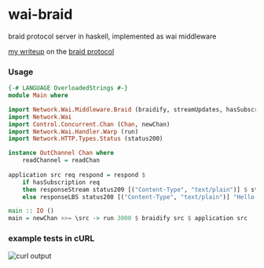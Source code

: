 # wai-braid
braid protocol server in haskell, implemented as wai middleware

[my writeup](https://github.com/ghiliweld/writings/blob/master/braid.md) on the [braid protocol](https://braid.news/)

### Usage

```hs
{-# LANGUAGE OverloadedStrings #-}
module Main where

import Network.Wai.Middleware.Braid (braidify, streamUpdates, hasSubscription, status209, Update)
import Network.Wai
import Control.Concurrent.Chan (Chan, newChan)
import Network.Wai.Handler.Warp (run)
import Network.HTTP.Types.Status (status200)

instance OutChannel Chan where
    readChannel = readChan
    
application src req respond = respond $ 
    if hasSubscription req 
    then responseStream status209 [("Content-Type", "text/plain")] $ streamUpdates src ["topic"]
    else responseLBS status200 [("Content-Type", "text/plain")] "Hello World"

main :: IO ()
main = newChan >>= \src -> run 3000 $ braidify src $ application src
```

### example tests in cURL
![curl output](https://pbs.twimg.com/media/EqXRGRtWMAAaYCE?format=jpg&name=4096x4096)
